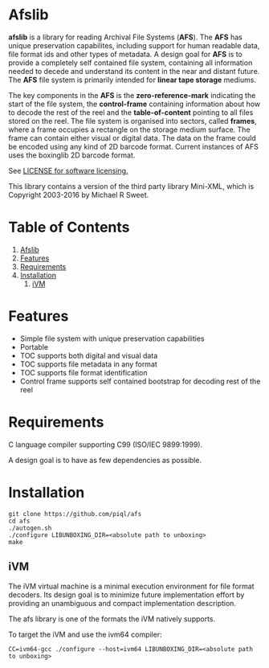 

# Afslib

**afslib** is a library for reading Archival File Systems (**AFS**). The **AFS** has unique preservation capabilites, including support for human readable data, file format ids and other types of metadata. A design goal for **AFS** is to provide a completely self contained file system, containing all information needed to decede and understand its content in the near and distant future. The **AFS** file system is primarily intended for **linear tape storage** mediums.

The key components in the **AFS** is the **zero-reference-mark** indicating the start of the file system, the **control-frame** containing information about how to decode the rest of the reel and the **table-of-content** pointing to all files stored on the reel. The file system is organised into sectors, called **frames**, where a frame occupies a rectangle on the storage medium surface. The frame can contain either visual or digital data. The data on the frame could be encoded using any kind of 2D barcode format. Current instances of AFS uses the boxinglib 2D barcode format.

See [LICENSE for software licensing.](./LICENSE)

This library contains a version of the third party library Mini-XML, which is Copyright 2003-2016 by Michael R Sweet.


# Table of Contents

1.  [Afslib](#afslib)
2.  [Features](#features)
3.  [Requirements](#requirements)
4.  [Installation](#installation)
    1.  [iVM](#ivm)


# Features

-   Simple file system with unique preservation capabilities
-   Portable
-   TOC supports both digital and visual data
-   TOC supports file metadata in any format
-   TOC supports file format identification
-   Control frame supports self contained bootstrap for decoding rest of the reel


# Requirements

C language compiler supporting C99 (ISO/IEC 9899:1999).

A design goal is to have as few dependencies as possible.


# Installation

    git clone https://github.com/piql/afs
    cd afs
    ./autogen.sh
    ./configure LIBUNBOXING_DIR=<absolute path to unboxing>
    make


## iVM

The iVM virtual machine is a minimal execution environment for file format decoders. Its design goal is to minimize future implementation effort by providing an unambiguous and compact implementation description.

The afs library is one of the formats the iVM natively supports.

To target the iVM and use the ivm64 compiler:

    CC=ivm64-gcc ./configure --host=ivm64 LIBUNBOXING_DIR=<absolute path to unboxing>

